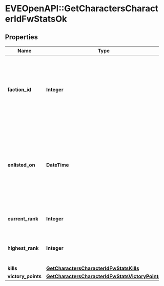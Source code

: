 # EVEOpenAPI::GetCharactersCharacterIdFwStatsOk

## Properties
Name | Type | Description | Notes
------------ | ------------- | ------------- | -------------
**faction_id** | **Integer** | The faction the given character is enlisted to fight for. Will not be included if character is not enlisted in faction warfare | [optional] 
**enlisted_on** | **DateTime** | The enlistment date of the given character into faction warfare. Will not be included if character is not enlisted in faction warfare | [optional] 
**current_rank** | **Integer** | The given character&#39;s current faction rank | [optional] 
**highest_rank** | **Integer** | The given character&#39;s highest faction rank achieved | [optional] 
**kills** | [**GetCharactersCharacterIdFwStatsKills**](GetCharactersCharacterIdFwStatsKills.md) |  | 
**victory_points** | [**GetCharactersCharacterIdFwStatsVictoryPoints**](GetCharactersCharacterIdFwStatsVictoryPoints.md) |  | 


